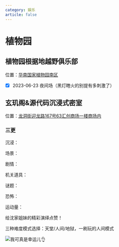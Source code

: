 ```yaml
---
category: 娱乐
article: false
---
```


# 植物园

## 植物园根据地越野俱乐部

<span class="icon iconfont icon-locate"></span> 位置：<a href="https://ditu.amap.com/place/B0H35Z3NG3" target="_blank">华南国家植物园南区</a>

- [x] 2023-06-23 夜间场（黑灯瞎火的别提有多刺激了）

## 玄玑阁&源代码沉浸式密室

<span class="icon iconfont icon-locate"></span> 位置：<a href="https://ditu.amap.com/place/B0FFLPC8VF" target="_blank">龙洞街迎龙路167号63汇创商场一楼商场内</a>

### 三更

<div><p>沉浸：<el-rate model-value="4" disabled text-color="#ff9900" show-score /></p></div>

<div><p>场景：<el-rate model-value="4.5" disabled text-color="#ff9900" show-score /></p></div>

<div><p>剧情：<el-rate model-value="4" disabled text-color="#ff9900" show-score /></p></div>

<div><p>机关道具：<el-rate model-value="2" disabled text-color="#ff9900" show-score /></p></div>

<div><p>谜题：<el-rate model-value="2" disabled text-color="#ff9900" show-score /></p></div>

<div><p>恐怖：<el-rate model-value="5" disabled text-color="#ff9900" show-score /></p></div>

<div><p>运动量：<el-rate model-value="4" disabled text-color="#ff9900" show-score /></p></div>

给沈家姐妹的精彩演绎点赞！

三种难度模式选择：天堂/人间/地狱，一刷玩的人间模式

![我可真是幸运儿:ok_hand:](https://img.sherry4869.com/blog/life/play/guangzhou/th/zwy/ydm/img.jpg)